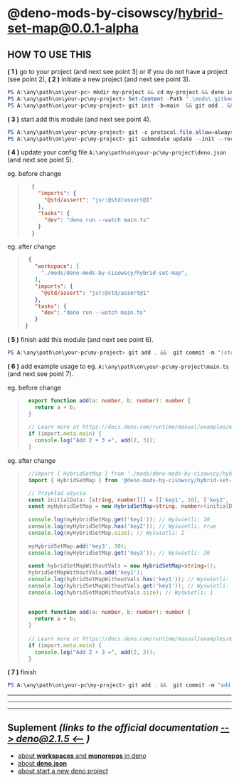 # @deno-mods-by-cisowscy/hybrid-set-map@0.0.1-alpha

##  HOW TO USE THIS

**( 1 )** go to your project (and next see point 3) or  if you do not have a project (see point 2), 
**( 2 )** initiate a new project (and next see point 3).

```powershell
PS A:\any\path\on\your-pc> mkdir my-project && cd my-project && deno init && mkdir mods 
PS A:\any\path\on\your-pc\my-project> Set-Content -Path ".\mods\.gitkeep" -Value $null -Encoding UTF8
PS A:\any\path\on\your-pc\my-project> git init -b=main  && git add . &&  git commit -m "init deno and init git"
```

**( 3 )** start add this module  (and next see point 4).

```powershell
PS A:\any\path\on\your-pc\my-project> git -c protocol.file.allow=always submodule add --name by-cisowscy-mod-hybrid-set-map https://github.com/deno-mods-by-cisowscy/hybrid-set-mapgit mods/deno-mods-by-cisowscy/hybrid-set-map 
PS A:\any\path\on\your-pc\my-project> git submodule update --init --recursive && git add . &&  git commit -m "(step 1 of 2) add git submodule of @deno-mods-by-cisowscy/hybrid-set-map"
```
**( 4 )** update your config file `A:\any\path\on\your-pc\my-project\deno.json`  (and next see point 5).

eg. before change

>  ```json
>    {
>      "imports": {
>        "@std/assert": "jsr:@std/assert@1"
>      },
>      "tasks": {
>        "dev": "deno run --watch main.ts"
>      }
>    }
>
>  ```

eg. after change

>  ```json
>   {
>     "workspace": [
>       "./mods/deno-mods-by-cisowscy/hybrid-set-map",
>     ],
>     "imports": {
>       "@std/assert": "jsr:@std/assert@1"
>     },
>     "tasks": {
>       "dev": "deno run --watch main.ts"
>     }
>  }
>
>  ```

**( 5 )** finish  add this module  (and next see point 6).

```powershell
PS A:\any\path\on\your-pc\my-project> git add . &&  git commit -m "(step 2 of 2) add git submodule of @deno-mods-by-cisowscy/hybrid-set-map"
```

**( 6 )** add example usage to eg.  `A:\any\path\on\your-pc\my-project\main.ts`   (and next see point 7).

eg. before change

>```typescript
>  export function add(a: number, b: number): number {
>    return a + b;
>  }
>  
>  // Learn more at https://docs.deno.com/runtime/manual/examples/module_metadata#concepts
>  if (import.meta.main) {
>    console.log("Add 2 + 3 =", add(2, 3));
>  }
>```

eg. after change

>```typescript
>  //import { HybridSetMap } from './mods/deno-mods-by-cisowscy/hybrid-set-map/main/hybrid-set-map';
>  import { HybridSetMap } from '@deno-mods-by-cisowscy/hybrid-set-map';
> 
>  // Przykład użycia
>  const initialData: [string, number][] = [['key1', 10], ['key2', 20]];
>  const myHybridSetMap = new HybridSetMap<string, number>(initialData);
>  
>  console.log(myHybridSetMap.get('key1')); // Wyświetli: 10
>  console.log(myHybridSetMap.has('key2')); // Wyświetli: true
>  console.log(myHybridSetMap.size); // Wyświetli: 2
>  
>  myHybridSetMap.add('key3', 30);
>  console.log(myHybridSetMap.get('key3')); // Wyświetli: 30
>  
>  const hybridSetMapWithoutVals = new HybridSetMap<string>();
>  hybridSetMapWithoutVals.add('key1');
>  console.log(hybridSetMapWithoutVals.has('key1')); // Wyświetli: true
>  console.log(hybridSetMapWithoutVals.get('key1')); // Wyświetli: undefined
>  console.log(hybridSetMapWithoutVals.size); // Wyświetli: 1
>  
>  
>  export function add(a: number, b: number): number {
>    return a + b;
>  }
>  
>  // Learn more at https://docs.deno.com/runtime/manual/examples/module_metadata#concepts
>  if (import.meta.main) {
>    console.log("Add 2 + 3 =", add(2, 3));
>  }
>``` 

**( 7 )** finish 

```powershell
PS A:\any\path\on\your-pc\my-project> git add . &&  git commit -m "add example usage of @deno-mods-by-cisowscy/hybrid-set-map"
```

---
---
---


## Suplement ***(links to the official documentation [--> deno@2.1.5 <--](https://github.com/denoland/deno/tree/v2.1.5) )***

- [about **workspaces** and **monorepos** in deno](https://docs.deno.com/runtime/fundamentals/workspaces/)
- [about **deno.json**](https://docs.deno.com/runtime/fundamentals/configuration/)
- [about start a new deno project](https://docs.deno.com/runtime/reference/cli/init/)

